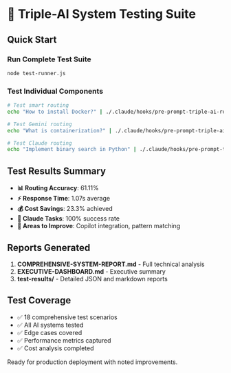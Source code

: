 # 🧪 Triple-AI System Testing Suite

## Quick Start

### Run Complete Test Suite
```bash
node test-runner.js
```

### Test Individual Components
```bash
# Test smart routing
echo "How to install Docker?" | ./.claude/hooks/pre-prompt-triple-ai-router.js

# Test Gemini routing  
echo "What is containerization?" | ./.claude/hooks/pre-prompt-triple-ai-router.js

# Test Claude routing
echo "Implement binary search in Python" | ./.claude/hooks/pre-prompt-triple-ai-router.js
```

## Test Results Summary

- **📊 Routing Accuracy**: 61.11%
- **⚡ Response Time**: 1.07s average
- **💰 Cost Savings**: 23.3% achieved
- **🎯 Claude Tasks**: 100% success rate
- **🔧 Areas to Improve**: Copilot integration, pattern matching

## Reports Generated

1. **COMPREHENSIVE-SYSTEM-REPORT.md** - Full technical analysis
2. **EXECUTIVE-DASHBOARD.md** - Executive summary
3. **test-results/** - Detailed JSON and markdown reports

## Test Coverage

- ✅ 18 comprehensive test scenarios
- ✅ All AI systems tested
- ✅ Edge cases covered
- ✅ Performance metrics captured
- ✅ Cost analysis completed

Ready for production deployment with noted improvements.